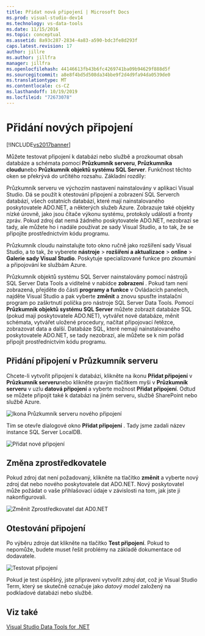 ```yaml
---
title: Přidat nová připojení | Microsoft Docs
ms.prod: visual-studio-dev14
ms.technology: vs-data-tools
ms.date: 11/15/2016
ms.topic: conceptual
ms.assetid: 8a93c287-2834-4a83-a590-bdc3fe8d293f
caps.latest.revision: 17
author: jillre
ms.author: jillfra
manager: jillfra
ms.openlocfilehash: 44146613fb43b6fc4269741ba09b94629f888d5f
ms.sourcegitcommit: a8e8f4bd5d508da34bbe9f2d4d9fa94da0539de0
ms.translationtype: MT
ms.contentlocale: cs-CZ
ms.lasthandoff: 10/19/2019
ms.locfileid: "72673078"
---
```

# <a name="add-new-connections"></a>Přidání nových připojení
[!INCLUDE[vs2017banner](../includes/vs2017banner.md)]

Můžete testovat připojení k databázi nebo službě a prozkoumat obsah databáze a schémata pomocí **Průzkumník serveru**, **Průzkumníka cloudu**nebo **Průzkumník objektů systému SQL Server**. Funkčnost těchto oken se překrývá do určitého rozsahu. Základní rozdíly:

 Průzkumník serveru ve výchozím nastavení nainstalovány v aplikaci Visual Studio. Dá se použít k otestování připojení a zobrazení SQL Serverch databází, všech ostatních databází, které mají nainstalovaného poskytovatele ADO.NET, a některých služeb Azure. Zobrazuje také objekty nízké úrovně, jako jsou čítače výkonu systému, protokoly událostí a fronty zpráv. Pokud zdroj dat nemá žádného poskytovatele ADO.NET, nezobrazí se tady, ale můžete ho i nadále používat ze sady Visual Studio, a to tak, že se připojíte prostřednictvím kódu programu.

 Průzkumník cloudu nainstalujte toto okno ručně jako rozšíření sady Visual Studio, a to tak, že vyberete **nástroje**  > **rozšíření a aktualizace**  > **online**  > **Galerie sady Visual Studio**. Poskytuje specializované funkce pro zkoumání a připojování ke službám Azure.

 Průzkumník objektů systému SQL Server nainstalovány pomocí nástrojů SQL Server Data Tools a viditelné v nabídce **zobrazení** . Pokud tam není zobrazená, přejděte do části **programy a funkce** v Ovládacích panelech, najděte Visual Studio a pak vyberte **změnit** a znovu spusťte instalační program po zaškrtnutí políčka pro nástroje SQL Server Data Tools. Pomocí **Průzkumník objektů systému SQL Server** můžete zobrazit databáze SQL (pokud mají poskytovatele ADO.NET), vytvářet nové databáze, měnit schémata, vytvářet uložené procedury, načítat připojovací řetězce, zobrazovat data a další. Databáze SQL, které nemají nainstalovaného poskytovatele ADO.NET, se tady nezobrazí, ale můžete se k nim pořád připojit prostřednictvím kódu programu.

## <a name="add-a-connection-in-server-explorer"></a>Přidání připojení v Průzkumník serveru
 Chcete-li vytvořit připojení k databázi, klikněte na ikonu **Přidat připojení** v **Průzkumník serveru**nebo klikněte pravým tlačítkem myši v **Průzkumník serveru** v uzlu **datová připojení** a vyberte možnost **Přidat připojení**. Odtud se můžete připojit také k databázi na jiném serveru, službě SharePoint nebo službě Azure.

 ![Ikona Průzkumník serveru nového připojení](../data-tools/media/raddata-server-explorer-new-connection-icon.png "Ikona nového připojení raddata Průzkumník serveru")

 Tím se otevře dialogové okno **Přidat připojení** . Tady jsme zadali název instance SQL Server LocalDB.

 ![Přidat nové připojení](../data-tools/media/raddata-add-new-connection-dialog.png "Dialogové okno pro přidání nového připojení raddata")

## <a name="change-the-provider"></a>Změna zprostředkovatele
 Pokud zdroj dat není požadovaný, klikněte na tlačítko **změnit** a vyberte nový zdroj dat nebo nového poskytovatele dat ADO.NET. Nový poskytovatel může požádat o vaše přihlašovací údaje v závislosti na tom, jak jste ji nakonfigurovali.

 ![Změnit Zprostředkovatel dat AD0.NET](../data-tools/media/raddata-change-ad0-net-data-provider.png "raddata změny AD0.NET Zprostředkovatel dat")

## <a name="test-the-connection"></a>Otestování připojení
 Po výběru zdroje dat klikněte na tlačítko **Test připojení**. Pokud to nepomůže, budete muset řešit problémy na základě dokumentace od dodavatele.

 ![Testovat připojení](../data-tools/media/raddata-test-connection.png "raddata test připojení")

 Pokud je test úspěšný, jste připraveni vytvořit *zdroj dat*, což je Visual Studio Term, který se skutečně označuje jako *datový model* založený na podkladové databázi nebo službě.

## <a name="see-also"></a>Viz také
 [Visual Studio Data Tools for .NET](../data-tools/visual-studio-data-tools-for-dotnet.md)
